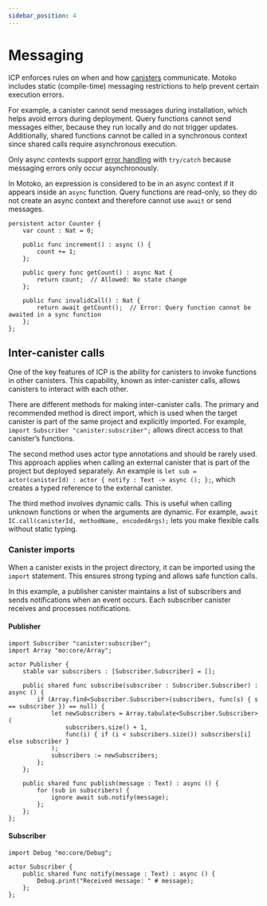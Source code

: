 ```yaml
---
sidebar_position: 4
---
```


# Messaging

ICP enforces rules on when and how [canisters](https://internetcomputer.org/docs/building-apps/essentials/canisters) communicate. Motoko includes static (compile-time) messaging restrictions to help prevent certain execution errors.

For example, a canister cannot send messages during installation, which helps avoid errors during deployment. Query functions cannot send messages either, because they run locally and do not trigger updates. Additionally, shared functions cannot be called in a synchronous context since shared calls require asynchronous execution.

Only async contexts support [error handling](https://internetcomputer.org/docs/motoko/fundamentals/error-handling) with `try/catch` because messaging errors only occur asynchronously.

In Motoko, an expression is considered to be in an async context if it appears inside an `async` function. Query functions are read-only, so they do not create an async context and therefore cannot use `await` or send messages.

```motoko no-repl
persistent actor Counter {
    var count : Nat = 0;

    public func increment() : async () {
        count += 1;
    };

    public query func getCount() : async Nat {
        return count;  // Allowed: No state change
    };

    public func invalidCall() : Nat {
        return await getCount();  // Error: Query function cannot be awaited in a sync function
    };
};
```

## Inter-canister calls

One of the key features of ICP is the ability for canisters to invoke functions in other canisters. This capability, known as inter-canister calls, allows canisters to interact with each other.

There are different methods for making inter-canister calls. The primary and recommended method is direct import, which is used when the target canister is part of the same project and explicitly imported. For example, `import Subscriber "canister:subscriber";` allows direct access to that canister’s functions.

The second method uses actor type annotations and should be rarely used. This approach applies when calling an external canister that is part of the project but deployed separately. An example is `let sub = actor(canisterId) : actor { notify : Text -> async (); };`, which creates a typed reference to the external canister.

The third method involves dynamic calls. This is useful when calling unknown functions or when the arguments are dynamic. For example, `await IC.call(canisterId, methodName, encodedArgs);` lets you make flexible calls without static typing.

### Canister imports

When a canister exists in the project directory, it can be imported using the `import` statement. This ensures strong typing and allows safe function calls.

In this example, a publisher canister maintains a list of subscribers and sends notifications when an event occurs. Each subscriber canister receives and processes notifications.

#### Publisher

```motoko no-repl
import Subscriber "canister:subscriber";
import Array "mo:core/Array";

actor Publisher {
    stable var subscribers : [Subscriber.Subscriber] = [];

    public shared func subscribe(subscriber : Subscriber.Subscriber) : async () {
        if (Array.find<Subscriber.Subscriber>(subscribers, func(s) { s == subscriber }) == null) {
            let newSubscribers = Array.tabulate<Subscriber.Subscriber>(
                subscribers.size() + 1,
                func(i) { if (i < subscribers.size()) subscribers[i] else subscriber }
            );
            subscribers := newSubscribers;
        };
    };

    public shared func publish(message : Text) : async () {
        for (sub in subscribers) {
            ignore await sub.notify(message);
        };
    };
};

```

#### Subscriber

```motoko no-repl
import Debug "mo:core/Debug";

actor Subscriber {
    public shared func notify(message : Text) : async () {
        Debug.print("Received message: " # message);
    };
};

```